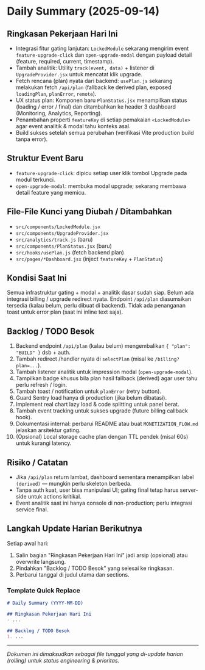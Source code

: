 # Daily Summary (2025-09-14)

## Ringkasan Pekerjaan Hari Ini
- Integrasi fitur gating lanjutan: `LockedModule` sekarang mengirim event `feature-upgrade-click` dan `open-upgrade-modal` dengan payload detail (feature, required, current, timestamp).
- Tambah analitik: Utility `track(event, data)` + listener di `UpgradeProvider.jsx` untuk mencatat klik upgrade.
- Fetch rencana (plan) nyata dari backend: `usePlan.js` sekarang melakukan fetch `/api/plan` (fallback ke derived plan, exposed `loadingPlan`, `planError`, `remote`).
- UX status plan: Komponen baru `PlanStatus.jsx` menampilkan status (loading / error / final) dan ditambahkan ke header 3 dashboard (Monitoring, Analytics, Reporting).
- Penambahan properti `featureKey` di setiap pemakaian `<LockedModule>` agar event analitik & modal tahu konteks asal.
- Build sukses setelah semua perubahan (verifikasi Vite production build tanpa error).

## Struktur Event Baru
- `feature-upgrade-click`: dipicu setiap user klik tombol Upgrade pada modul terkunci.
- `open-upgrade-modal`: membuka modal upgrade; sekarang membawa detail feature yang memicu.

## File-File Kunci yang Diubah / Ditambahkan
- `src/components/LockedModule.jsx`
- `src/components/UpgradeProvider.jsx`
- `src/analytics/track.js` (baru)
- `src/components/PlanStatus.jsx` (baru)
- `src/hooks/usePlan.js` (fetch backend plan)
- `src/pages/*Dashboard.jsx` (inject `featureKey` + `PlanStatus`)

## Kondisi Saat Ini
Semua infrastruktur gating + modal + analitik dasar sudah siap. Belum ada integrasi billing / upgrade redirect nyata. Endpoint `/api/plan` diasumsikan tersedia (kalau belum, perlu dibuat di backend). Tidak ada penanganan toast untuk error plan (saat ini inline text saja).

## Backlog / TODO Besok
1. Backend endpoint `/api/plan` (kalau belum) mengembalikan `{ "plan": "BUILD" }` dsb + auth.
1. Tambah redirect /handler nyata di `selectPlan` (misal ke `/billing?plan=...`).
1. Tambah listener analitik untuk impression modal (`open-upgrade-modal`).
1. Tampilkan badge khusus bila plan hasil fallback (derived) agar user tahu perlu refresh / login.
1. Tambah toast / notification untuk `planError` (retry button).
1. Guard Sentry load hanya di production (jika belum dibatasi).
1. Implement real chart lazy load & code splitting untuk panel berat.
1. Tambah event tracking untuk sukses upgrade (future billing callback hook).
1. Dokumentasi internal: perbarui README atau buat `MONETIZATION_FLOW.md` jelaskan arsitektur gating.
1. (Opsional) Local storage cache plan dengan TTL pendek (misal 60s) untuk kurangi latency.

## Risiko / Catatan
- Jika `/api/plan` return lambat, dashboard sementara menampilkan label `(derived)` — mungkin perlu skeleton berbeda.
- Tanpa auth kuat, user bisa manipulasi UI; gating final tetap harus server-side untuk actions kritikal.
- Event analitik saat ini hanya console di non-production; perlu integrasi service final.

## Langkah Update Harian Berikutnya
Setiap awal hari:
1. Salin bagian "Ringkasan Pekerjaan Hari Ini" jadi arsip (opsional) atau overwrite langsung.
1. Pindahkan "Backlog / TODO Besok" yang selesai ke ringkasan.
1. Perbarui tanggal di judul utama dan sections.

### Template Quick Replace
```markdown
# Daily Summary (YYYY-MM-DD)

## Ringkasan Pekerjaan Hari Ini
- ...

## Backlog / TODO Besok
1. ...
```

---
_Dokumen ini dimaksudkan sebagai file tunggal yang di-update harian (rolling) untuk status engineering & prioritas._
